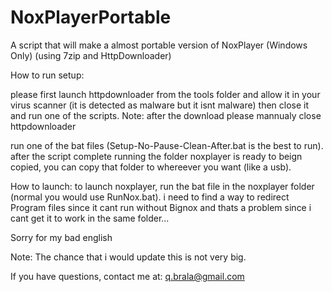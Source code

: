 # NoxPlayerPortable
A script that will make a almost portable version of NoxPlayer (Windows Only) (using 7zip and HttpDownloader)

How to run setup:

please first launch httpdownloader from the tools folder and allow it in your virus scanner (it is detected as malware but it isnt malware) then close it and run one of the scripts.
Note: after the download please mannualy close httpdownloader

run one of the bat files (Setup-No-Pause-Clean-After.bat is the best to run). 
after the script complete running the folder noxplayer is ready to beign copied, you can copy that folder to whereever you want (like a usb). 

How to launch:
to launch noxplayer, run the bat file in the noxplayer folder (normal you would use RunNox.bat). i need to find a way to redirect Program files since it cant run without Bignox and thats a problem since i cant get it to work in the same folder...



Sorry for my bad english


Note:
The chance that i would update this is not very big.

If you have questions, contact me at: q.brala@gmail.com



